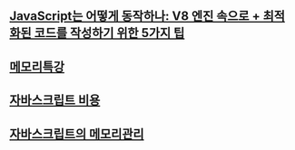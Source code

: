 ## [JavaScript는 어떻게 동작하나: V8 엔진 속으로 + 최적화된 코드를 작성하기 위한 5가지 팁](https://github.com/nhnent/fe.javascript/wiki/January-8---January-12,-2018)

## [메모리특강](http://hacks.mozilla.or.kr/2017/11/a-crash-course-in-memory-management/)

## [자바스크립트 비용](https://github.com/nhnent/fe.javascript/wiki/November-27---December-1,-2017)

## [자바스크립트의 메모리관리](https://developer.mozilla.org/ko/docs/Web/JavaScript/Memory_Management)